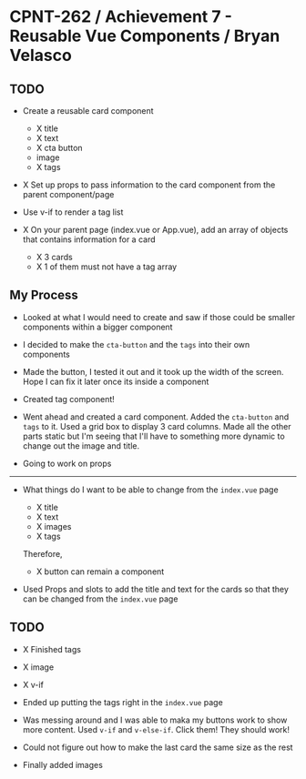 # CPNT-262 / Achievement 7 - Reusable Vue Components / Bryan Velasco

## TODO

- Create a reusable card component

  - X title
  - X text
  - X cta button
  - image
  - X tags

- X Set up props to pass information to the card component from the parent component/page

- Use v-if to render a tag list

- X On your parent page (index.vue or App.vue), add an array of objects that contains information for a card
  - X 3 cards
  - X 1 of them must not have a tag array

## My Process

- Looked at what I would need to create and saw if those could be smaller components within a bigger component

- I decided to make the `cta-button` and the `tags` into their own components

- Made the button, I tested it out and it took up the width of the screen. Hope I can fix it later once its inside a component

- Created tag component!

- Went ahead and created a card component. Added the `cta-button` and `tags` to it. Used a grid box to display 3 card columns. Made all the other parts static but I'm seeing that I'll have to something more dynamic to change out the image and title.

- Going to work on props

---

- What things do I want to be able to change from the `index.vue` page

  - X title
  - X text
  - X images
  - X tags

  Therefore,

  - X button can remain a component

- Used Props and slots to add the title and text for the cards so that they can be changed from the `index.vue` page

## TODO

- X Finished tags
- X image
- X v-if

- Ended up putting the tags right in the `index.vue` page

- Was messing around and I was able to maka my buttons work to show more content. Used `v-if` and `v-else-if`. Click them! They should work!

- Could not figure out how to make the last card the same size as the rest

- Finally added images
